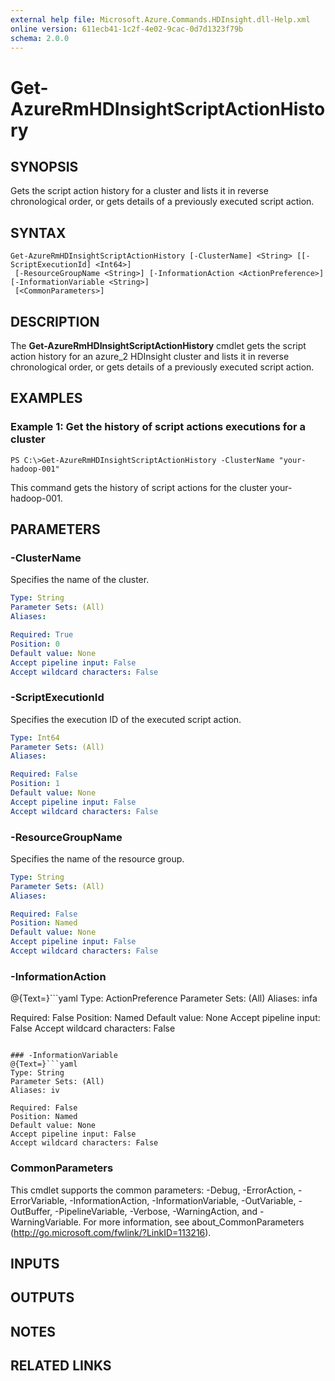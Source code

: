 ```yaml
---
external help file: Microsoft.Azure.Commands.HDInsight.dll-Help.xml
online version: 611ecb41-1c2f-4e02-9cac-0d7d1323f79b
schema: 2.0.0
---
```


# Get-AzureRmHDInsightScriptActionHistory

## SYNOPSIS
Gets the script action history for a cluster and lists it in reverse chronological order, or gets details of a previously executed script action.

## SYNTAX

```
Get-AzureRmHDInsightScriptActionHistory [-ClusterName] <String> [[-ScriptExecutionId] <Int64>]
 [-ResourceGroupName <String>] [-InformationAction <ActionPreference>] [-InformationVariable <String>]
 [<CommonParameters>]
```

## DESCRIPTION
The **Get-AzureRmHDInsightScriptActionHistory** cmdlet gets the script action history for an azure_2 HDInsight cluster and lists it in reverse chronological order, or gets details of a previously executed script action.

## EXAMPLES

### Example 1: Get the history of script actions executions for a cluster
```
PS C:\>Get-AzureRmHDInsightScriptActionHistory -ClusterName "your-hadoop-001"
```

This command gets the history of script actions for the cluster your-hadoop-001.

## PARAMETERS

### -ClusterName
Specifies the name of the cluster.

```yaml
Type: String
Parameter Sets: (All)
Aliases: 

Required: True
Position: 0
Default value: None
Accept pipeline input: False
Accept wildcard characters: False
```

### -ScriptExecutionId
Specifies the execution ID of the executed script action.

```yaml
Type: Int64
Parameter Sets: (All)
Aliases: 

Required: False
Position: 1
Default value: None
Accept pipeline input: False
Accept wildcard characters: False
```

### -ResourceGroupName
Specifies the name of the resource group.

```yaml
Type: String
Parameter Sets: (All)
Aliases: 

Required: False
Position: Named
Default value: None
Accept pipeline input: False
Accept wildcard characters: False
```

### -InformationAction
@{Text=}```yaml
Type: ActionPreference
Parameter Sets: (All)
Aliases: infa

Required: False
Position: Named
Default value: None
Accept pipeline input: False
Accept wildcard characters: False
```

### -InformationVariable
@{Text=}```yaml
Type: String
Parameter Sets: (All)
Aliases: iv

Required: False
Position: Named
Default value: None
Accept pipeline input: False
Accept wildcard characters: False
```

### CommonParameters
This cmdlet supports the common parameters: -Debug, -ErrorAction, -ErrorVariable, -InformationAction, -InformationVariable, -OutVariable, -OutBuffer, -PipelineVariable, -Verbose, -WarningAction, and -WarningVariable. For more information, see about_CommonParameters (http://go.microsoft.com/fwlink/?LinkID=113216).

## INPUTS

## OUTPUTS

## NOTES

## RELATED LINKS

